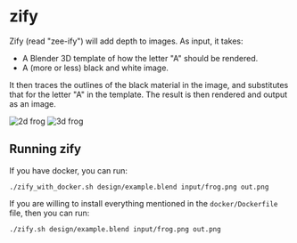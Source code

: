 zify
====

Zify (read "zee-ify") will add depth to images.  As input, it takes:

 * A Blender 3D template of how the letter "A" should be rendered.
 * A (more or less) black and white image.

It then traces the outlines of the black material in the image, and
substitutes that for the letter "A" in the template.  The result
is then rendered and output as an image.

![2d frog](https://user-images.githubusercontent.com/118367/51000550-7abc0500-14fb-11e9-8f5a-3c32966068c3.png)
![3d frog](https://user-images.githubusercontent.com/118367/51000542-74c62400-14fb-11e9-9d0d-2d42b5ac55c2.png)

Running zify
------------

If you have docker, you can run:

```
./zify_with_docker.sh design/example.blend input/frog.png out.png
```

If you are willing to install everything mentioned in the
`docker/Dockerfile` file, then you can run:

```
./zify.sh design/example.blend input/frog.png out.png
```
